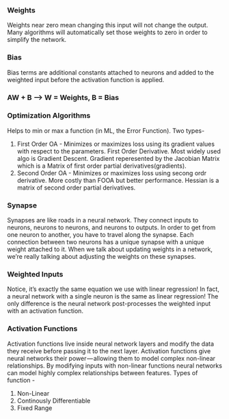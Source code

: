 ### Weights
Weights near zero mean changing this input will not change the output. Many algorithms will automatically set those weights to zero in order to simplify the network.

### Bias 
Bias terms are additional constants attached to neurons and added to the weighted input before the activation function is applied.

### AW + B --> W = Weights, B = Bias 
### Optimization Algorithms
Helps to min or max a function (in ML, the Error Function). Two types-

1.  First Order OA - Minimizes or maximizes loss using its gradient values with respect to the parameters. First Order Derivative. Most widely used algo is Gradient Descent. Gradient reperesented by the Jacobian Matrix which is a Matrix of first order partial derivatives(gradients).
2.  Second Order OA - Minimizes or maximizes loss using secong ordr derivative. More costly than FOOA but better performance. Hessian is a matrix of second order partial derivatives.

### Synapse 
Synapses are like roads in a neural network. They connect inputs to neurons, neurons to neurons, and neurons to outputs. In order to get from one neuron to another, you have to travel along the synapse. Each connection between two neurons has a unique synapse with a unique weight attached to it. When we talk about updating weights in a network, we’re really talking about adjusting the weights on these synapses.

### Weighted Inputs 
Notice, it’s exactly the same equation we use with linear regression! In fact, a neural network with a single neuron is the same as linear regression! The only difference is the neural network post-processes the weighted input with an activation function.

### Activation Functions 
Activation functions live inside neural network layers and modify the data they receive before passing it to the next layer. Activation functions give neural networks their power — allowing them to model complex non-linear relationships. By modifying inputs with non-linear functions neural networks can model highly complex relationships between features. Types of function -

1.  Non-Linear 
2.  Continously Differentiable 
3.  Fixed Range 
